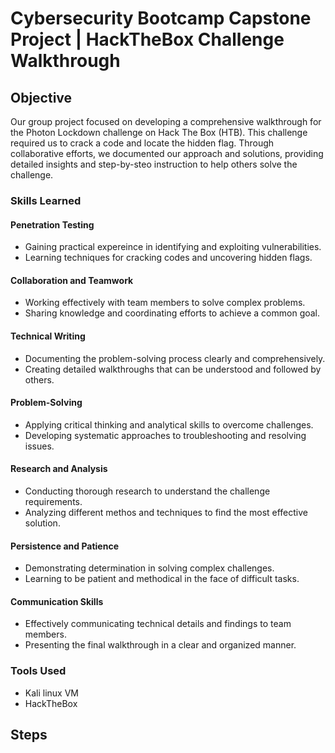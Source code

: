 # Cybersecurity Bootcamp Capstone Project  |  HackTheBox Challenge Walkthrough 

## Objective

Our group project focused on developing a comprehensive walkthrough for the Photon Lockdown challenge on Hack The Box (HTB). This challenge required us to crack a code and locate the hidden flag. Through collaborative efforts, we documented our approach and solutions, providing detailed insights and step-by-steo instruction to help others solve the challenge. 


### Skills Learned

#### Penetration Testing
- Gaining practical expereince in identifying and exploiting vulnerabilities.
- Learning techniques for cracking codes and uncovering hidden flags.

#### Collaboration and Teamwork
- Working effectively with team members to solve complex problems.
- Sharing knowledge and coordinating efforts to achieve a common goal.

#### Technical Writing
- Documenting the problem-solving process clearly and comprehensively.
- Creating detailed walkthroughs that can be understood and followed by others.

#### Problem-Solving
- Applying critical thinking and analytical skills to overcome challenges.
- Developing systematic approaches to troubleshooting and resolving issues.

#### Research and Analysis
-  Conducting thorough research to understand the challenge requirements.
-  Analyzing different methos and techniques to find the most effective solution.

#### Persistence and Patience
- Demonstrating determination in solving complex challenges.
- Learning to be patient and methodical in the face of difficult tasks.

#### Communication Skills
- Effectively communicating technical details and findings to team members.
- Presenting the final walkthrough in a clear and organized manner.


### Tools Used

- Kali linux VM
- HackTheBox


## Steps
  

